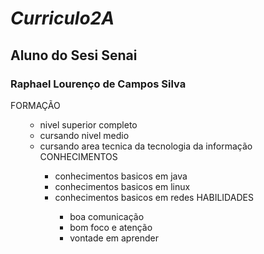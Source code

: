# <i> Curriculo2A </i>
## Aluno do Sesi Senai
### <b> Raphael Lourenço de Campos Silva </b>
FORMAÇÃO
<ol>
  
* nivel superior completo
* cursando nivel medio 
* cursando area tecnica da tecnologia da informação 
CONHECIMENTOS
<ol>
  
* conhecimentos basicos em java
* conhecimentos basicos em linux
* conhecimentos basicos em redes
HABILIDADES 
<ol>
  
* boa comunicação 
* bom foco e atenção 
* vontade em aprender 
